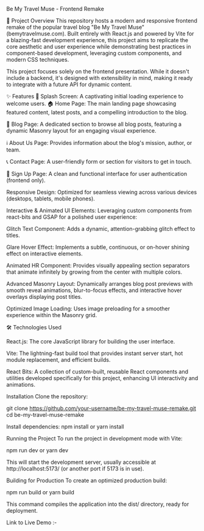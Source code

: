 Be My Travel Muse - Frontend Remake

🌟 Project Overview
This repository hosts a modern and responsive frontend remake of the popular travel blog "Be My Travel Muse" (bemytravelmuse.com). Built entirely with React.js and powered by Vite for a blazing-fast development experience, this project aims to replicate the core aesthetic and user experience while demonstrating best practices in component-based development, leveraging custom components, and modern CSS techniques.

This project focuses solely on the frontend presentation. While it doesn't include a backend, it's designed with extensibility in mind, making it ready to integrate with a future API for dynamic content.

✨ Features
🚀 Splash Screen: A captivating initial loading experience to welcome users.
🏠 Home Page: The main landing page showcasing featured content, latest posts, and a compelling introduction to the blog.

📝 Blog Page: A dedicated section to browse all blog posts, featuring a dynamic Masonry layout for an engaging visual experience.

ℹ️ About Us Page: Provides information about the blog's mission, author, or team.

📞 Contact Page: A user-friendly form or section for visitors to get in touch.

🔑 Sign Up Page: A clean and functional interface for user authentication (frontend only).

Responsive Design: Optimized for seamless viewing across various devices (desktops, tablets, mobile phones).

Interactive & Animated UI Elements: Leveraging custom components from react-bits and GSAP for a polished user experience:

Glitch Text Component: Adds a dynamic, attention-grabbing glitch effect to titles.

Glare Hover Effect: Implements a subtle, continuous, or on-hover shining effect on interactive elements.

Animated HR Component: Provides visually appealing section separators that animate infinitely by growing from the center with multiple colors.

Advanced Masonry Layout: Dynamically arranges blog post previews with smooth reveal animations, blur-to-focus effects, and interactive hover overlays displaying post titles.

Optimized Image Loading: Uses image preloading for a smoother experience within the Masonry grid.

🛠️ Technologies Used

React.js: The core JavaScript library for building the user interface.

Vite: The lightning-fast build tool that provides instant server start, hot module replacement, and efficient builds.

React Bits: A collection of custom-built, reusable React components and utilities developed specifically for this project, enhancing UI interactivity and animations.

Installation
Clone the repository:

git clone https://github.com/your-username/be-my-travel-muse-remake.git
cd be-my-travel-muse-remake

Install dependencies:
npm install
or
yarn install

Running the Project
To run the project in development mode with Vite:

npm run dev
or
yarn dev

This will start the development server, usually accessible at http://localhost:5173/ (or another port if 5173 is in use).

Building for Production
To create an optimized production build:

npm run build
or
yarn build

This command compiles the application into the dist/ directory, ready for deployment.

Link to Live Demo :- 

